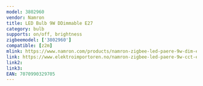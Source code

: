 ```yaml
---
model: 3802960
vendor: Namron
title: LED Bulb 9W DDimmable E27
category: bulb
supports: on/off, brightness
zigbeemodel: ['3802960']
compatible: [z2m]
mlink: https://www.namron.com/products/namron-zigbee-led-paere-9w-dim-e27/
link: https://www.elektroimportoren.no/namron-zigbee-led-paere-9w-cct-e27/3802960/Product.html
link2: 
link3: 
EAN: 7070990329705
---
```

